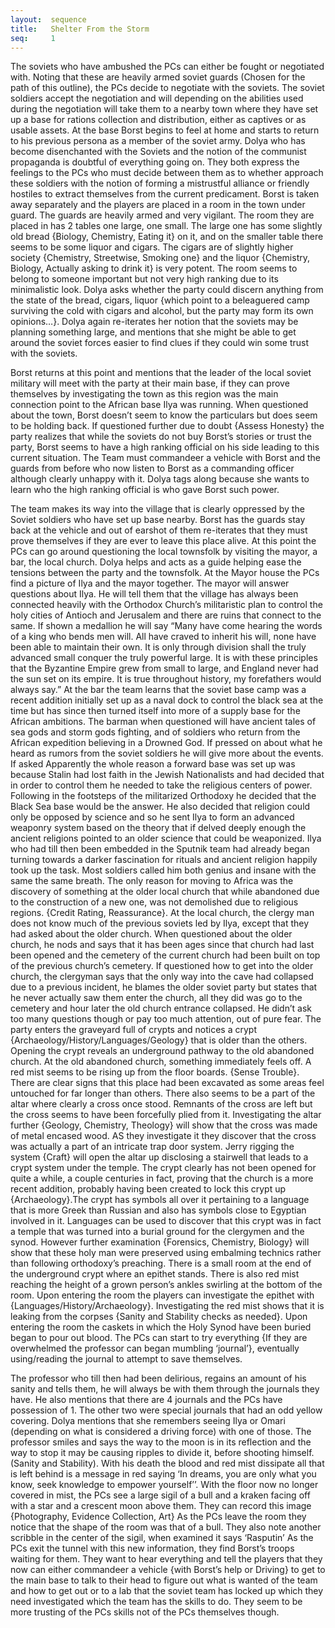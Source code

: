 ```yaml
---
layout:  sequence
title:   Shelter From the Storm
seq:     1
---
```


The soviets who have ambushed the PCs can either be fought or negotiated with.
Noting that these are heavily armed soviet guards (Chosen for the path of this outline),
the PCs decide to negotiate with the soviets.
The soviet soldiers accept the negotiation and will depending on the abilities used during the negotiation will take them to a nearby town where they have set up a base for rations collection and distribution, either as captives or as usable assets.
At the base Borst begins to feel at home and starts to return to his previous persona as a member of the soviet army.
Dolya who has become disenchanted with the Soviets and the notion of the communist propaganda is doubtful of everything going on.
They both express the feelings to the PCs who must decide between them as to whether approach these soldiers with the notion of forming a mistrustful alliance or friendly hostiles to extract themselves from the current predicament.
Borst is taken away separately and the players are placed in a room in the town under guard.
The guards are heavily armed and very vigilant.
The room they are placed in has 2 tables one large, one small.
The large one has some slightly old bread {Biology, Chemistry, Eating it} on it, and on the smaller table there seems to be some liquor and cigars.
The cigars are of slightly higher society {Chemistry, Streetwise, Smoking one} and the liquor {Chemistry, Biology, Actually asking to drink it} is very potent.
The room seems to belong to someone important but not very high ranking due to its minimalistic look.
Dolya asks whether the party could discern anything from the state of the bread, cigars, liquor {which point to a beleaguered camp surviving the cold with cigars and alcohol, but the party may form its own opinions…}.
Dolya again re-iterates her notion that the soviets may be planning something large, and mentions that she might be able to get around the soviet forces easier to find clues if they could win some trust with the soviets.

Borst returns at this point and mentions that the leader of the local soviet military will meet with the party at their main base, if they can prove themselves by investigating the town as this region was the main connection point to the African base Ilya was running.
When questioned about the town, Borst doesn’t seem to know the particulars but does seem to be holding back.
If questioned further due to doubt {Assess Honesty} the party realizes that while the soviets do not buy Borst’s stories or trust the party, Borst seems to have a high ranking official on his side leading to this current situation.
The Team must commandeer a vehicle with Borst and the guards from before who now listen to Borst as a commanding officer although clearly unhappy with it.
Dolya tags along because she wants to learn who the high ranking official is who gave Borst such power.

The team makes its way into the village that is clearly oppressed by the Soviet soldiers who have set up base nearby.
Borst has the guards stay back at the vehicle and out of earshot of them re-iterates that they must prove themselves if they are ever to leave this place alive.
At this point the PCs can go around questioning the local townsfolk by visiting the mayor, a bar, the local church.
Dolya helps and acts as a guide helping ease the tensions between the party and the townsfolk.
At the Mayor house the PCs find a picture of Ilya and the mayor together.
The mayor will answer questions about Ilya.
 He will tell them that the village has always been connected heavily with the Orthodox Church’s militaristic plan to control the holy cities of Antioch and Jerusalem and there are ruins that connect to the same.
 If shown a medallion he will say
“Many have come hearing the words of a king who bends men will.
All have craved to inherit his will, none have been able to maintain their own.
It is only through division shall the truly advanced small conquer the truly powerful large.
It is with these principles that the Byzantine Empire grew from small to large, and England never had the sun set on its empire.
It is true throughout history, my forefathers would always say.”
 At the bar the team learns that the soviet base camp was a recent addition initially set up as a naval dock to control the black sea at the time but has since then turned itself into more of a supply base for the African ambitions.
 The barman when questioned will have ancient tales of sea gods and storm gods fighting, and of soldiers who return from the African expedition believing in a Drowned God.
 If pressed on about what he heard as rumors from the soviet soldiers he will give more about the events.
 If asked
Apparently the whole reason a forward base was set up was because Stalin had lost faith in the Jewish Nationalists and had decided that in order to control them he needed to take the religious centers of power.
Following in the footsteps of the militarized Orthodoxy he decided that the Black Sea base would be the answer.
He also decided that religion could only be opposed by science and so he sent Ilya to form an advanced weaponry system based on the theory that if delved deeply enough the ancient religions pointed to an older science that could be weaponized.
Ilya who had till then been embedded in the Sputnik team had already began turning towards a darker fascination for rituals and ancient religion happily took up the task.
Most soldiers called him both genius and insane with the same the same breath.
The only reason for moving to Africa was the discovery of something at the older local church that while abandoned due to the construction of a new one, was not demolished due to religious regions.
{Credit Rating, Reassurance}.
At the local church, the clergy man does not know much of the previous soviets led by Ilya, except that they had asked about the older church.
When questioned about the older church, he nods and says that it has been ages since that church had last been opened and the cemetery of the current church had been built on top of the previous church’s cemetery.
If questioned how to get into the older church, the clergyman says that the only way into the cave had collapsed due to a previous incident, he blames the older soviet party but states that he never actually saw them enter the church, all they did was go to the cemetery and hour later the old church entrance collapsed.
He didn’t ask too many questions though or pay too much attention, out of pure fear.
The party enters the graveyard full of crypts and notices a crypt {Archaeology/History/Languages/Geology} that is older than the others.
 Opening the crypt reveals an underground pathway to the old abandoned church.
At the old abandoned church, something immediately feels off.
A red mist seems to be rising up from the floor boards.
{Sense Trouble}.
There are clear signs that this place had been excavated as some areas feel untouched for far longer than others.
There also seems to be a part of the altar where clearly a cross once stood.
Remnants of the cross are left but the cross seems to have been forcefully plied from it.
Investigating the altar further {Geology, Chemistry, Theology} will show that the cross was made of metal encased wood.
AS they investigate it they discover that the cross was actually a part of an intricate trap door system.
Jerry rigging the system {Craft} will open the altar up disclosing a stairwell that leads to a crypt system under the temple.
The crypt clearly has not been opened for quite a while, a couple centuries in fact, proving that the church is a more recent addition, probably having been created to lock this crypt up {Archaeology}.The crypt has symbols all over it pertaining to a language that is more Greek than Russian and also has symbols close to Egyptian involved in it.
Languages can be used to discover that this crypt was in fact a temple that was turned into a burial ground for the clergymen and the synod.
However further examination {Forensics, Chemistry, Biology} will show that these holy man were preserved using embalming technics rather than following orthodoxy’s preaching.
There is a small room at the end of the underground crypt where an epithet stands.
There is also red mist reaching the height of a grown person’s ankles swirling at the bottom of the room.
Upon entering the room the players can investigate the epithet with {Languages/History/Archaeology}.
Investigating the red mist shows that it is leaking from the corpses {Sanity and Stability checks as needed}.
Upon entering the room the caskets in which the Holy Synod have been buried began to pour out blood.
The PCs can start to try everything {If they are overwhelmed the professor can began mumbling ‘journal’}, eventually using/reading the journal to attempt to save themselves.

The professor who till then had been delirious, regains an amount of his sanity and tells them, he will always be with them through the journals they have.
He also mentions that there are 4 journals and the PCs have possession of 1.
The other two were special journals that had an odd yellow covering.
Dolya mentions that she remembers seeing Ilya or Omari (depending on what is considered a driving force) with one of those.
The professor smiles and says the way to the moon is in its reflection and the way to stop it may be causing ripples to divide it, before shooting himself.
(Sanity and Stability).
With his death the blood and red mist dissipate all that is left behind is a message in red saying ‘In dreams, you are only what you know, seek knowledge to empower yourself’’.
With the floor now no longer covered in mist, the PCs see a large sigil of a bull and a kraken facing off with a star and a crescent moon above them.
They can record this image {Photography, Evidence Collection, Art} As the PCs leave the room they notice that the shape of the room was that of a bull.
They also note another scribble in the center of the sigil, when examined it says ‘Rasputin’
As the PCs exit the tunnel with this new information, they find Borst’s troops waiting for them.
They want to hear everything and tell the players that they now can either commandeer a vehicle {with Borst’s help or Driving} to get to the main base to talk to their head to figure out what is wanted of the team and how to get out or to a lab that the soviet team has locked up which they need investigated which the team has the skills to do.
They seem to be more trusting of the PCs skills not of the PCs themselves though.


























